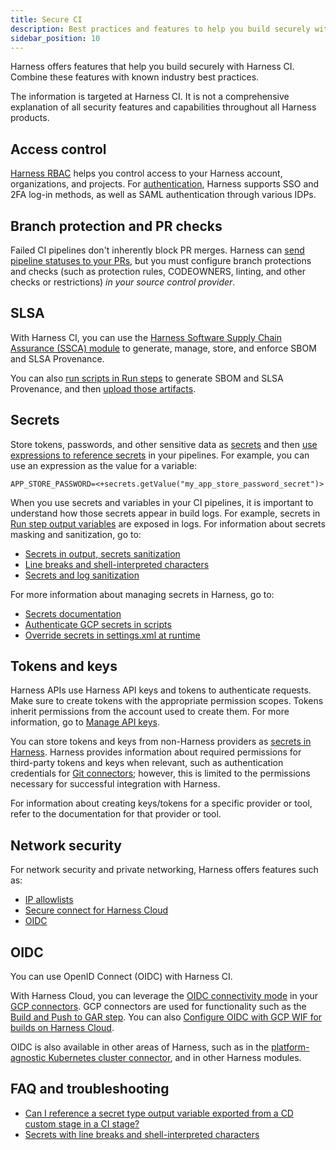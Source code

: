 ```yaml
---
title: Secure CI
description: Best practices and features to help you build securely with Harness CI.
sidebar_position: 10
---
```


Harness offers features that help you build securely with Harness CI. Combine these features with known industry best practices.

The information is targeted at Harness CI. It is not a comprehensive explanation of all security features and capabilities throughout all Harness products.

## Access control

[Harness RBAC](/docs/platform/role-based-access-control/rbac-in-harness) helps you control access to your Harness account, organizations, and projects. For [authentication](/docs/platform/authentication/authentication-overview), Harness supports SSO and 2FA log-in methods, as well as SAML authentication through various IDPs.

## Branch protection and PR checks

Failed CI pipelines don't inherently block PR merges. Harness can [send pipeline statuses to your PRs](/docs/continuous-integration/use-ci/codebase-configuration/scm-status-checks), but you must configure branch protections and checks (such as protection rules, CODEOWNERS, linting, and other checks or restrictions) *in your source control provider*.

## SLSA

With Harness CI, you can use the [Harness Software Supply Chain Assurance (SSCA) module](/docs/software-supply-chain-assurance) to generate, manage, store, and enforce SBOM and SLSA Provenance.

You can also [run scripts in Run steps](../use-ci/run-ci-scripts/run-step-settings) to generate SBOM and SLSA Provenance, and then [upload those artifacts](../use-ci/build-and-upload-artifacts/build-and-upload-an-artifact/#upload-artifacts).

## Secrets

Store tokens, passwords, and other sensitive data as [secrets](/docs/category/secrets) and then [use expressions to reference secrets](/docs/platform/secrets/add-file-secrets#reference-an-encrypted-file-secret) in your pipelines. For example, you can use an expression as the value for a variable:

```
APP_STORE_PASSWORD=<+secrets.getValue("my_app_store_password_secret")>
```

When you use secrets and variables in your CI pipelines, it is important to understand how those secrets appear in build logs. For example, secrets in [Run step output variables](/docs/continuous-integration/use-ci/run-ci-scripts/run-step-settings/#output-variables) are exposed in logs. For information about secrets masking and sanitization, go to:

* [Secrets in output, secrets sanitization](/docs/platform/secrets/add-file-secrets/#secrets-in-outputs)
* [Line breaks and shell-interpreted characters](/docs/platform/secrets/add-file-secrets/#line-breaks-and-shell-interpreted-characters)
* [Secrets and log sanitization](/docs/platform/secrets/secrets-management/secrets-and-log-sanitization)

For more information about managing secrets in Harness, go to:

* [Secrets documentation](/docs/category/secrets)
* [Authenticate GCP secrets in scripts](./authenticate-gcp-key-in-run-step)
* [Override secrets in settings.xml at runtime](/kb/continuous-integration/articles/maven-settings-xml)

## Tokens and keys

Harness APIs use Harness API keys and tokens to authenticate requests. Make sure to create tokens with the appropriate permission scopes. Tokens inherit permissions from the account used to create them. For more information, go to [Manage API keys](docs/platform/automation/api/add-and-manage-api-keys).

You can store tokens and keys from non-Harness providers as [secrets in Harness](#secrets). Harness provides information about required permissions for third-party tokens and keys when relevant, such as authentication credentials for [Git connectors](/docs/platform/connectors/code-repositories/connect-to-code-repo#code-repo-connector-permissions-and-access); however, this is limited to the permissions necessary for successful integration with Harness.

For information about creating keys/tokens for a specific provider or tool, refer to the documentation for that provider or tool.

## Network security

For network security and private networking, Harness offers features such as:

* [IP allowlists](/docs/platform/Security/add-manage-ip-allowlist)
* [Secure connect for Harness Cloud](./secure-connect)
* [OIDC](#oidc)

## OIDC

You can use OpenID Connect (OIDC) with Harness CI.

With Harness Cloud, you can leverage the [OIDC connectivity mode](/docs/platform/connectors/cloud-providers/ref-cloud-providers/gcs-connector-settings-reference#use-openid-connect-oidc) in your [GCP connectors](/docs/platform/connectors/cloud-providers/connect-to-google-cloud-platform-gcp). GCP connectors are used for functionality such as the [Build and Push to GAR step](/docs/continuous-integration/use-ci/build-and-upload-artifacts/build-and-push-to-gar). You can also [Configure OIDC with GCP WIF for builds on Harness Cloud](/tutorials/platform/configure-oidc-gcp-wif-ci-hosted).

OIDC is also available in other areas of Harness, such as in the [platform-agnostic Kubernetes cluster connector](/docs/platform/connectors/cloud-providers/ref-cloud-providers/kubernetes-cluster-connector-settings-reference/#openid-connect), and in other Harness modules.

## FAQ and troubleshooting

* [Can I reference a secret type output variable exported from a CD custom stage in a CI stage?](https://developer.harness.io/kb/continuous-integration/continuous-integration-faqs#can-i-reference-a-secret-type-output-variable-exported-from-a-cd-or-custom-stage-in-ci-stage)
* [Secrets with line breaks and shell-interpreted characters](/kb/continuous-integration/continuous-integration-faqs/#secrets-with-line-breaks-and-shell-interpreted-special-characters)
